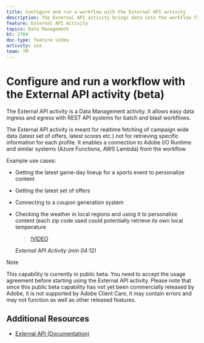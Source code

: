 ```yaml
---
title: Configure and run a workflow with the External API activity
description: The External API activity brings data into the workflow from an external system via a REST API call. 
feature: External API Activity
topics: Data Management   
kt: 2764
doc-type: feature video
activity: use
team: TM
---
```


# Configure and run a workflow with the External API activity (beta)

The External API activity is a Data Management activity. It allows easy data ingress and egress with REST API systems for batch and blast workflows. 

The External API activity is meant for realtime fetching of campaign wide data (latest set of offers, latest scores etc.) not for retrieving specific information for each profile.  It enables a connection to Adobe I/O Runtime and similar systems (Azure Functions, AWS Lambda) from the workflow

Example use cases:

* Getting the latest game-day lineup for a sports event to personalize content
* Getting the latest set of offers
* Connecting to a coupon generation system
* Checking the weather in local regions and using it to personalize content (each zip code used could potentially retrieve its own local temperature
  
  >[!VIDEO](https://video.tv.adobe.com/v/28200/?quality=12)
  
  *External API Activity (min 04:12)*

>[!NOTE]
>
>This capability is currently in public beta. You need to accept the usage agreement before starting using the External API activity. Please note that since this public
>beta capability has not yet been commercially released by Adobe, it is not supported by Adobe Client Care, it may contain errors and may not function as well as other released features.
>

## Additional Resources

* [External API (Documentation)](https://docs.adobe.com/content/help/en/campaign-standard/using/managing-processes-and-data/data-management-activities/external-api.html)
  
